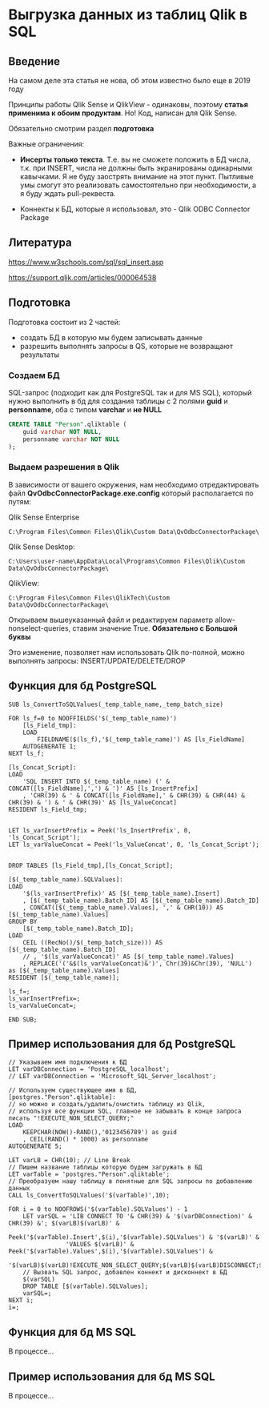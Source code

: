 # Выгрузка данных из таблиц Qlik в SQL

## Введение

На самом деле эта статья не нова, об этом известно было еще в 2019 году

Принципы работы Qlik Sense и QlikView - одинаковы, поэтому **статья применима к обоим продуктам**. Но! Код, написан для Qlik Sense.

Обязательно смотрим раздел **подготовка**

Важные ограничения:

- **Инсерты только текста**. Т.е. вы не сможете положить в БД числа, т.к. при INSERT, числа не должны быть экранированы одинарными кавычками. Я не буду заострять внимание на этот пункт. Пытливые умы смогут это реализовать самостоятельно при необходимости, а я буду ждать pull-реквеста.

- Коннекты к БД, которые я использовал, это - Qlik ODBC Connector Package

## Литература

https://www.w3schools.com/sql/sql_insert.asp

https://support.qlik.com/articles/000064538



## Подготовка

Подготовка состоит из 2 частей:
- создать БД в которую мы будем записывать данные
- разрешить выполнять запросы в QS, которые не возвращают результаты

### Создаем БД

SQL-запрос (подходит как для PostgreSQL так и для MS SQL), который нужно выполнить в бд для создания таблицы с 2 полями **guid** и **personname**, оба с типом **varchar** и **не NULL**
``` sql
CREATE TABLE "Person".qliktable (
	guid varchar NOT NULL,
	personname varchar NOT NULL
);
```

### Выдаем разрешения в Qlik

В зависимости от вашего окружения, нам необходимо отредактировать файл **QvOdbcConnectorPackage.exe.config** который располагается по путям:

Qlik Sense Enterprise
```
C:\Program Files\Common Files\Qlik\Custom Data\QvOdbcConnectorPackage\
```
Qlik Sense Desktop:
```
C:\Users\user-name\AppData\Local\Programs\Common Files\Qlik\Custom Data\QvOdbcConnectorPackage\
```
QlikView:
```
C:\Program Files\Common Files\QlikTech\Custom Data\QvOdbcConnectorPackage\
```

Открываем вышеуказанный файл и редактируем параметр allow-nonselect-queries, ставим значение True. **Обязательно с Большой буквы**

Это изменение, позволяет нам использовать Qlik по-полной, можно выполнять запросы: INSERT/UPDATE/DELETE/DROP


## Функция для бд PostgreSQL
```
SUB ls_ConvertToSQLValues(_temp_table_name,_temp_batch_size)

FOR ls_f=0 to NOOFFIELDS('$(_temp_table_name)')
    [ls_Field_tmp]:
    LOAD
        FIELDNAME($(ls_f),'$(_temp_table_name)') AS [ls_FieldName]
    AUTOGENERATE 1;
NEXT ls_f;

[ls_Concat_Script]:
LOAD
    'SQL INSERT INTO $(_temp_table_name) (' & CONCAT([ls_FieldName],',') & ')' AS [ls_InsertPrefix]
    , 'CHR(39) & ' & CONCAT([ls_FieldName],' & CHR(39) & CHR(44) & CHR(39) & ') & ' & CHR(39)' AS [ls_ValueConcat]
RESIDENT ls_Field_tmp;


LET ls_varInsertPrefix = Peek('ls_InsertPrefix', 0, 'ls_Concat_Script');
LET ls_varValueConcat = Peek('ls_ValueConcat', 0, 'ls_Concat_Script');


DROP TABLES [ls_Field_tmp],[ls_Concat_Script];

[$(_temp_table_name).SQLValues]:
LOAD
    '$(ls_varInsertPrefix)' AS [$(_temp_table_name).Insert]
    , [$(_temp_table_name).Batch_ID] AS [$(_temp_table_name).Batch_ID]
    , CONCAT([$(_temp_table_name).Values], ',' & CHR(10)) AS [$(_temp_table_name).Values]
GROUP BY
    [$(_temp_table_name).Batch_ID];
LOAD
    CEIL ((RecNo()/$(_temp_batch_size))) AS [$(_temp_table_name).Batch_ID]
    // , '$(ls_varValueConcat)' AS [$(_temp_table_name).Values]
    , REPLACE('('&$(ls_varValueConcat)&')', Chr(39)&Chr(39), 'NULL') as [$(_temp_table_name).Values]
RESIDENT [$(_temp_table_name)];

ls_f=;
ls_varInsertPrefix=;
ls_varValueConcat=;

END SUB;
```

## Пример использования для бд PostgreSQL
```
// Указываем имя подключения к БД
LET varDBConnection = 'PostgreSQL_localhost';
// LET varDBConnection = 'Microsoft_SQL_Server_localhost';

// Используем существующее имя в БД,
[postgres."Person".qliktable]:
// но можно и создать/удалить/очистить таблицу из Qlik,
// используя все функции SQL, главное не забывать в конце запроса писать "!EXECUTE_NON_SELECT_QUERY;"
LOAD
    KEEPCHAR(NOW()-RAND(),'0123456789') as guid
	, CEIL(RAND() * 1000) as personname
AUTOGENERATE 5;

LET varLB = CHR(10); // Line Break
// Пишем название таблицы которую будем загружать в БД
LET varTable = 'postgres."Person".qliktable';
// Преобразуем нашу таблицу в понятные для SQL запросы по добавлению данных
CALL ls_ConvertToSQLValues('$(varTable)',10);

FOR i = 0 to NOOFROWS('$(varTable).SQLValues') - 1
    LET varSQL = 'LIB CONNECT TO '& CHR(39) & '$(varDBConnection)' & CHR(39) &'; $(varLB)$(varLB)' &
                Peek('$(varTable).Insert',$(i),'$(varTable).SQLValues') & '$(varLB)' &
                'VALUES $(varLB)' & Peek('$(varTable).Values',$(i),'$(varTable).SQLValues') &
                '$(varLB)$(varLB)!EXECUTE_NON_SELECT_QUERY;$(varLB)$(varLB)DISCONNECT;$(varLB)$(varLB)';
    // Вызвать SQL запрос, добавлен коннект и дисконнект в БД
    $(varSQL)
    DROP TABLE [$(varTable).SQLValues];
    varSQL=;
NEXT i;
i=;
```

## Функция для бд MS SQL
В процессе...
## Пример использования для бд MS SQL
В процессе...

